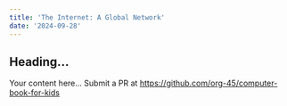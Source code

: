 ```yaml
---
title: 'The Internet: A Global Network'
date: '2024-09-28'
---
```


## Heading...
Your content here...
Submit a PR at https://github.com/org-45/computer-book-for-kids
